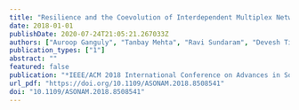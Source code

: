 ```yaml
---
title: "Resilience and the Coevolution of Interdependent Multiplex Networks"
date: 2018-01-01
publishDate: 2020-07-24T21:05:21.267033Z
authors: ["Auroop Ganguly", "Tanbay Mehta", "Ravi Sundaram", "Devesh Tiwari"]
publication_types: ["1"]
abstract: ""
featured: false
publication: "*IEEE/ACM 2018 International Conference on Advances in Social Networks Analysis and Mining, ASONAM 2018, Barcelona, Spain, August 28-31, 2018*"
url_pdf: "https://doi.org/10.1109/ASONAM.2018.8508541"
doi: "10.1109/ASONAM.2018.8508541"
---
```



